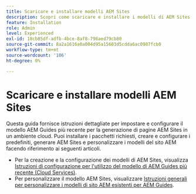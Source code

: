 ```yaml
---
title: Scaricare e installare modelli AEM Sites
description: Scopri come scaricare e installare i modelli di AEM Sites
feature: Installation
role: Admin
level: Experienced
exl-id: 18cb85df-adfb-4bce-8af8-796aed79cb80
source-git-commit: 8a2a1616a0a004d95a15603d5cdda6ac0987fcb0
workflow-type: tm+mt
source-wordcount: '106'
ht-degree: 0%

---
```


# Scaricare e installare modelli AEM Sites

Questa guida fornisce istruzioni dettagliate per impostare e configurare il modello AEM Guides più recente per la generazione di pagine AEM Sites in un ambiente cloud. Puoi installare i pacchetti richiesti, creare e configurare i predefiniti, generare AEM Sites e personalizzare i modelli del sito AEM facendo riferimento ai seguenti articoli.

- Per la creazione e la configurazione dei modelli di AEM Sites, visualizza [Istruzioni di configurazione per l&#39;utilizzo del modello di AEM Guides più recente (Cloud Services)](../knowledge-base/kb-articles/publishing/download-install-aem-sites-templates-cs-kb.md).
- Per personalizzare il modello AEM Sites, visualizzare [Istruzioni generali per personalizzare i modelli di sito AEM esistenti per AEM Guides](../knowledge-base/kb-articles/publishing/customize-exsisting-site-template-kb.md).
